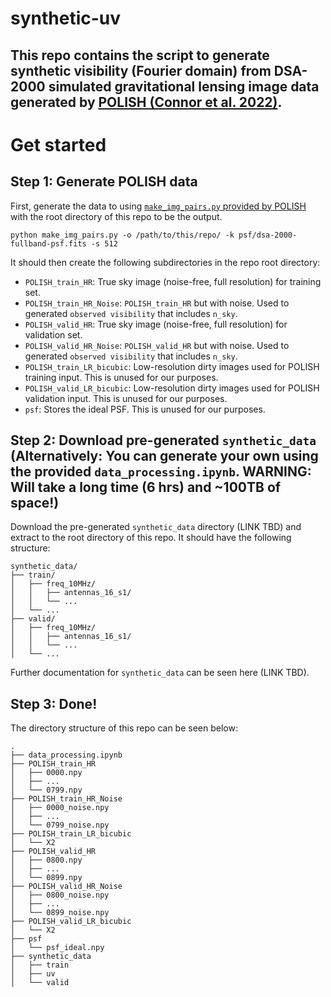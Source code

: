# synthetic-uv

This repo contains the script to generate synthetic visibility (Fourier domain) from DSA-2000 simulated gravitational lensing image data generated by [POLISH (Connor et al. 2022)](https://github.com/liamconnor/polish-pub/tree/main).
---

# Get started

## Step 1: Generate POLISH data

First, generate the data to using [`make_img_pairs.py` provided by POLISH](https://github.com/liamconnor/polish-pub/blob/main/make_img_pairs.py) with the root directory of this repo to be the output.

```
python make_img_pairs.py -o /path/to/this/repo/ -k psf/dsa-2000-fullband-psf.fits -s 512
```

It should then create the following subdirectories in the repo root directory:

- `POLISH_train_HR`: True sky image (noise-free, full resolution) for training set.
- `POLISH_train_HR_Noise`: `POLISH_train_HR` but with noise. Used to generated `observed visibility` that includes `n_sky`.
- `POLISH_valid_HR`: True sky image (noise-free, full resolution) for validation set.
- `POLISH_valid_HR_Noise`: `POLISH_valid_HR` but with noise. Used to generated `observed visibility` that includes `n_sky`.
- `POLISH_train_LR_bicubic`: Low-resolution dirty images used for POLISH training input. This is unused for our purposes.
- `POLISH_valid_LR_bicubic`: Low-resolution dirty images used for POLISH validation input. This is unused for our purposes.
- `psf`: Stores the ideal PSF. This is unused for our purposes.

## Step 2: Download pre-generated `synthetic_data` (Alternatively: You can generate your own using the provided `data_processing.ipynb`. WARNING: Will take a long time (6 hrs) and ~100TB of space!)

Download the pre-generated `synthetic_data` directory (LINK TBD) and extract to the root directory of this repo. It should have the following structure:

```
synthetic_data/
├── train/
│   ├── freq_10MHz/
│   │   ├── antennas_16_s1/
│   │   └── ...
│   └── ...
├── valid/
│   ├── freq_10MHz/
│   │   ├── antennas_16_s1/
│   │   └── ...
│   └── ...
```

Further documentation for `synthetic_data` can be seen here (LINK TBD).

## Step 3: Done!

The directory structure of this repo can be seen below:
```
.
├── data_processing.ipynb
├── POLISH_train_HR
│   ├── 0000.npy
│   ├── ...
│   └── 0799.npy
├── POLISH_train_HR_Noise
│   ├── 0000_noise.npy
│   ├── ...
│   └── 0799_noise.npy
├── POLISH_train_LR_bicubic
│   └── X2
├── POLISH_valid_HR
│   ├── 0800.npy
│   ├── ...
│   └── 0899.npy
├── POLISH_valid_HR_Noise
│   ├── 0800_noise.npy
│   ├── ...
│   └── 0899_noise.npy
├── POLISH_valid_LR_bicubic
│   └── X2
├── psf
│   └── psf_ideal.npy
├── synthetic_data
│   ├── train
│   ├── uv
│   └── valid
```
